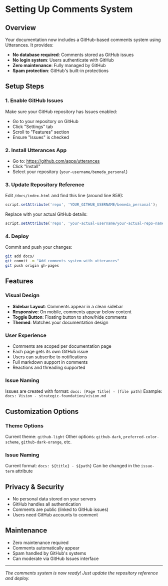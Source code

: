 # Setting Up Comments System

## Overview
Your documentation now includes a GitHub-based comments system using Utterances. It provides:
- **No database required**: Comments stored as GitHub issues
- **No login system**: Users authenticate with GitHub
- **Zero maintenance**: Fully managed by GitHub
- **Spam protection**: GitHub's built-in protections

## Setup Steps

### 1. Enable GitHub Issues
Make sure your GitHub repository has Issues enabled:
- Go to your repository on GitHub
- Click "Settings" tab
- Scroll to "Features" section
- Ensure "Issues" is checked

### 2. Install Utterances App
- Go to: https://github.com/apps/utterances
- Click "Install"
- Select your repository (`your-username/bemeda_personal`)

### 3. Update Repository Reference
Edit `/docs/index.html` and find this line (around line 859):
```javascript
script.setAttribute('repo', 'YOUR_GITHUB_USERNAME/bemeda_personal');
```

Replace with your actual GitHub details:
```javascript
script.setAttribute('repo', 'your-actual-username/your-actual-repo-name');
```

### 4. Deploy
Commit and push your changes:
```bash
git add docs/
git commit -m "Add comments system with utterances"
git push origin gh-pages
```

## Features

### Visual Design
- **Sidebar Layout**: Comments appear in a clean sidebar
- **Responsive**: On mobile, comments appear below content
- **Toggle Button**: Floating button to show/hide comments
- **Themed**: Matches your documentation design

### User Experience
- Comments are scoped per documentation page
- Each page gets its own GitHub issue
- Users can subscribe to notifications
- Full markdown support in comments
- Reactions and threading supported

### Issue Naming
Issues are created with format: `docs: [Page Title] - [file path]`
Example: `docs: Vision - strategic-foundation/vision.md`

## Customization Options

### Theme Options
Current theme: `github-light`
Other options: `github-dark`, `preferred-color-scheme`, `github-dark-orange`, etc.

### Issue Naming
Current format: `docs: ${title} - ${path}`
Can be changed in the `issue-term` attribute

## Privacy & Security
- No personal data stored on your servers
- GitHub handles all authentication
- Comments are public (linked to GitHub issues)
- Users need GitHub accounts to comment

## Maintenance
- Zero maintenance required
- Comments automatically appear
- Spam handled by GitHub's systems
- Can moderate via GitHub Issues interface

---

*The comments system is now ready! Just update the repository reference and deploy.*